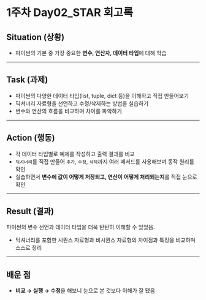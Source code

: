 # 1주차 Day02_STAR 회고록


## Situation (상황)
- 파이썬의 기본 중 가장 중요한 **변수, 연산자, 데이터 타입**에 대해 학습


---

## Task (과제)

- 파이썬의 다양한 데이터 타입(list, tuple, dict 등)을 이해하고 직접 만들어보기
- 딕셔너리 자료형을 선언하고 수정/삭제하는 방법을 실습하기
- 변수와 연산의 흐름을 비교하며 차이를 파악하기

---

## Action (행동)

- 각 데이터 타입별로 예제를 작성하고 출력 결과를 비교
- `딕셔너리`를 직접 만들어 `추가`, `수정`, `삭제`까지 여러 메서드를 사용해보며 동작 원리를 확인
- 실습하면서 **변수에 값이 어떻게 저장되고, 연산이 어떻게 처리되는지**를 직접 눈으로 확인

---

## Result (결과)

파이썬의 변수 선언과 데이터 타입을 더욱 탄탄히 이해할 수 있었음.
- 딕셔너리를 포함한 시퀀스 자료형과 비시퀀스 자료형의 차이점과 특징을 비교하며 스스로 정리

---

## 배운 점

- **비교 → 실행 → 수정**을 해보니 눈으로 본 것보다 이해가 잘 됐음



